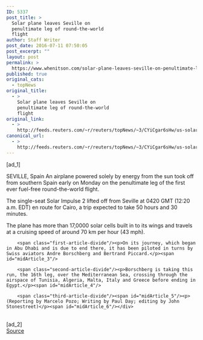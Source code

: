 ```yaml
---
ID: 5337
post_title: >
  Solar plane leaves Seville on
  penultimate leg of round-the-world
  flight
author: Staff Writer
post_date: 2016-07-11 07:50:05
post_excerpt: ""
layout: post
permalink: >
  https://www.whenitson.com/solar-plane-leaves-seville-on-penultimate-leg-of-round-the-world-flight/
published: true
original_cats:
  - topNews
original_title:
  - >
    Solar plane leaves Seville on
    penultimate leg of round-the-world
    flight
original_link:
  - >
    http://feeds.reuters.com/~r/reuters/topNews/~3/CYiCgar6sHw/us-solar-plane-seville-takeoff-idUSKCN0ZR0LM
canonical_url:
  - >
    http://feeds.reuters.com/~r/reuters/topNews/~3/CYiCgar6sHw/us-solar-plane-seville-takeoff-idUSKCN0ZR0LM
---
```

 [ad_1]
<br><div id="articleText">
<span id="midArticle_start"/>

<span class="focusParagraph" readability="4"><p><span class="articleLocation">SEVILLE, Spain</span> An airplane powered solely by energy from the sun took off from southern Spain early on Monday on the penultimate leg of the first ever fuel-free round-the-world flight.</p></span><span id="midArticle_0"/><p>The single-seat Solar Impulse 2 lifted off from Seville at 0420 GMT (12:20 a.m. EDT) en route for Cairo, a trip expected to take 50 hours and 30 minutes.</p><span id="midArticle_1"/><p>The plane has more than 17,0000 solar cells built in to its wings and travels at a cruising speed of around 70 km per hour (43 mph). </p><span id="midArticle_2"/>
        
        <span class="first-article-divide"/><p>On its journey, which began in Abu Dhabi and is due to end there, it has been piloted in turns by Swiss aviators Andre Borschberg and Bertrand Piccard.</p><span id="midArticle_3"/>
        
        <span class="second-article-divide"/><p>Borschberg is taking this run, the 16th leg, over the Mediterranean Sea, crossing through the airspace of Tunisia, Algeria, Malta, Italy and Greece before ending in Egypt.</p><span id="midArticle_4"/>
        
        <span class="third-article-divide"/><span id="midArticle_5"/><p> (Reporting by Marcelo Pozo; Writing by Paul Day; editing by John Stonestreet)</p><span id="midArticle_6"/></div>
<br>[ad_2]
<br><a href="http://feeds.reuters.com/~r/reuters/topNews/~3/CYiCgar6sHw/us-solar-plane-seville-takeoff-idUSKCN0ZR0LM">Source </a>